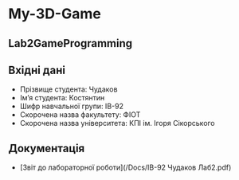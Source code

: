 # My-3D-Game

## Lab2GameProgramming

## Вхідні дані

- Прізвище студента: Чудаков
- Ім’я студента: Костянтин
- Шифр навчальної групи: ІВ-92
- Скорочена назва факультету: ФІОТ
- Скорочена назва університета: КПІ ім. Ігоря Сікорського

## Документація

- [Звіт до лабораторної роботи](/Docs/ІВ-92 Чудаков Лаб2.pdf)
